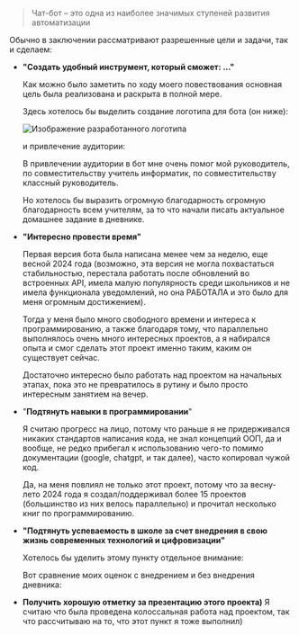 > Чат-бот – это одна из наиболее значимых ступеней развития автоматизации

Обычно в заключении рассматривают разрешенные цели и задачи, так и сделаем:

- **"Создать удобный инструмент, который сможет: ..."**

	Как можно было заметить по ходу моего повествования основная цель была реализована и раскрыта в полной мере.

	Здесь хотелось бы выделить создание логотипа для бота (он ниже):
	
	![Изображение разработанного логотипа](_images/bot_logo.png)
	
	и привлечение аудитории:

	В привлечении аудитории в бот мне очень помог мой руководитель, по совместительству учитель информатик, по совместительству классный руководитель.

	Но хотелось бы выразить огромную благодарность огромную благодарность всем учителям, за то что начали писать актуальное домашнее задание в дневнике.

- **"Интересно провести время"**

	Первая версия бота была написана менее чем за неделю, еще весной 2024 года (возможно, эта версия не могла похвастаться стабильностью, перестала работать после обновлений во вcтроенных API, имела малую популярность среди школьников и не имела функционала уведомлений, но она РАБОТАЛА  и это было для меня огромным достижением).
	
	Тогда у меня было много свободного времени и интереса к программированию, а также благодаря тому, что параллельно выполнялось очень много интересных проектов, а я набирался опыта и смог сделать этот проект именно таким, каким он существует сейчас.
	
	Достаточно интересно было работать над проектом на начальных этапах, пока это не превратилось в рутину и было просто интересным занятием на вечер.

- "**Подтянуть навыки в программировании**"

	Я считаю прогресс на лицо, потому что раньше я не придерживался никаких стандартов написания кода, не знал концепций ООП, да и вообще, не редко прибегал к использованию чего-то помимо документации (google, chatgpt, и так далее), часто копировал чужой код.

	Да, на меня повлиял не только этот проект, потому что за весну-лето 2024 года я создал/поддерживал более 15 проектов (большинство из них велось параллельно) и прочитал несколько книг по программированию.

- **"Подтянуть успеваемость в школе за счет внедрения в свою жизнь современных технологий и цифровизации"**

	Хотелось бы уделить этому пункту отдельное внимание:

	Вот сравнение моих оценок с внедрением и без внедрения дневника:

- **Получить хорошую отметку за презентацию этого проекта)**
	Я считаю что была проведена колоссальная работа над проектом, так что рассчитываю на то, что этот пункт я тоже выполнил)